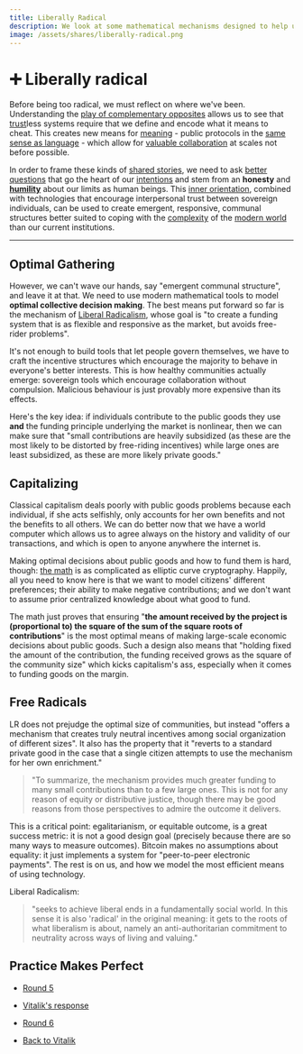 ```yaml
---
title: Liberally Radical
description: We look at some mathematical mechanisms designed to help us collective decide what to fund in the most optimal way so that we may more sustainably govern ourselves.
image: /assets/shares/liberally-radical.png
---
```


# ➕ Liberally radical

Before being too radical, we must reflect on where we've been. Understanding the [play of complementary opposites](../../module-0/play-of-pattern/) allows us to see that [trust](../../module-0/trust/)less systems require that we define and encode what it means to cheat. This creates new means for [meaning](../../module-1/meaning/) - public protocols in the [same sense as language](../../module-2/money-speech/) - which allow for [valuable collaboration](../../module-1/value/) at scales not before possible.

In order to frame these kinds of [shared stories](../../module-0/conversation/), we need to ask [better questions](../../module-2/better-questions/) that go the heart of our [intentions](../../module-3/intention/) and stem from an **honesty** and [**humility**](../../module-3/humility/) about our limits as human beings. This [inner orientation](../../module-0/purpose/), combined with technologies that encourage interpersonal trust between sovereign individuals, can be used to create emergent, responsive, communal structures better suited to coping with the [complexity](../../module-2/engineering/) of the [modern world](../../module-3/time/) than our current institutions.

---

## Optimal Gathering

However, we can't wave our hands, say "emergent communal structure", and leave it at that. We need to use modern mathematical tools to model **optimal collective decision making**. The best means put forward so far is the mechanism of <a href="https://gitcoin.co/blog/experiments-with-liberal-radicalism/" target="_blank">Liberal Radicalism</a>, whose goal is "to create a funding system that is as flexible and responsive as the market, but avoids free-rider problems".

It's not enough to build tools that let people govern themselves, we have to craft the incentive structures which encourage the majority to behave in everyone's better interests. This is how healthy communities actually emerge: sovereign tools which encourage collaboration without compulsion. Malicious behaviour is just provably more expensive than its effects. 

Here's the key idea: if individuals contribute to the public goods they use **and** the funding principle underlying the market is nonlinear, then we can make sure that "small contributions are heavily subsidized (as these are the most likely to be distorted by free-riding incentives) while large ones are least subsidized, as these are more likely private goods."

## Capitalizing

Classical capitalism deals poorly with public goods problems because each individual, if she acts selfishly, only accounts for her own benefits and not the benefits to all others. We can do better now that we have a world computer which allows us to agree always on the history and validity of our transactions, and which is open to anyone anywhere the internet is.

Making optimal decisions about public goods and how to fund them is hard, though: <a href="https://papers.ssrn.com/sol3/papers.cfm?abstract_id=3243656" target="_blank">the math</a> is as complicated as elliptic curve cryptography. Happily, all you need to know here is that we want to model citizens' different preferences; their ability to make negative contributions; and we don't want to assume prior centralized knowledge about what good to fund.

The math just proves that ensuring "**the amount received by the project is (proportional to) the square of the sum of the square roots of contributions**" is the most optimal means of making large-scale economic decisions about public goods. Such a design also means that "holding fixed the amount of the contribution, the funding received grows as the square of the community size" which kicks capitalism's ass, especially when it comes to funding goods on the margin.

## Free Radicals

LR does not prejudge the optimal size of communities, but instead "offers a mechanism that creates truly neutral incentives among social organization of different sizes". It also has the property that it "reverts to a standard private good in the case that a single citizen attempts to use the mechanism for her own enrichment."

> "To summarize, the mechanism provides much greater funding to many small contributions than to a few large ones. This is not for any reason of equity or distributive justice, though there may be good reasons from those perspectives to admire the outcome it delivers.

This is a critical point: egalitarianism, or equitable outcome, is a great success metric: it is not a good design goal (precisely because there are so many ways to measure outcomes). Bitcoin makes no assumptions about equality: it just implements a system for "peer-to-peer electronic payments". The rest is on us, and how we model the most efficient means of using technology.

Liberal Radicalism:

> "seeks to achieve liberal ends in a fundamentally social world. In this sense it is also 'radical' in the original meaning: it gets to the roots of what liberalism is about, namely an anti-authoritarian commitment to neutrality across ways of living and valuing."

## Practice Makes Perfect

- <a href="https://gitcoin.co/blog/gitcoin-grants-round-5-funding-our-future/" target="_blank">Round 5</a>

- <a href="https://vitalik.ca/general/2020/04/30/round5.html" target="_blank">Vitalik's response</a>

- <a href="https://gitcoin.co/blog/gitcoin-grants-round-6/" target="_blank">Round 6</a>

- <a href="https://vitalik.ca/general/2020/07/21/round6.html" target="_blank">Back to Vitalik</a>
